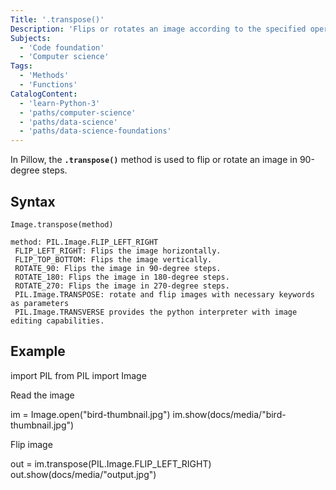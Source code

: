 ```yaml
---
Title: '.transpose()'
Description: 'Flips or rotates an image according to the specified operation.'
Subjects:
  - 'Code foundation'
  - 'Computer science'
Tags:
  - 'Methods'
  - 'Functions'
CatalogContent:
  - 'learn-Python-3'
  - 'paths/computer-science'
  - 'paths/data-science'
  - 'paths/data-science-foundations'
---
```


In Pillow, the **`.transpose()`** method is used to flip or rotate an image in 90-degree steps.

## Syntax

```pseudo
Image.transpose(method)

method: PIL.Image.FLIP_LEFT_RIGHT
 FLIP_LEFT_RIGHT: Flips the image horizontally.
 FLIP_TOP_BOTTOM: Flips the image vertically.
 ROTATE_90: Flips the image in 90-degree steps.
 ROTATE_180: Flips the image in 180-degree steps.
 ROTATE_270: Flips the image in 270-degree steps.
 PIL.Image.TRANSPOSE: rotate and flip images with necessary keywords as parameters
 PIL.Image.TRANSVERSE provides the python interpreter with image editing capabilities.
```

## Example

import PIL
from PIL import Image

Read the image

im = Image.open("bird-thumbnail.jpg")
im.show(docs/media/"bird-thumbnail.jpg")

Flip image

out = im.transpose(PIL.Image.FLIP_LEFT_RIGHT)
out.show(docs/media/"output.jpg")

```

```
